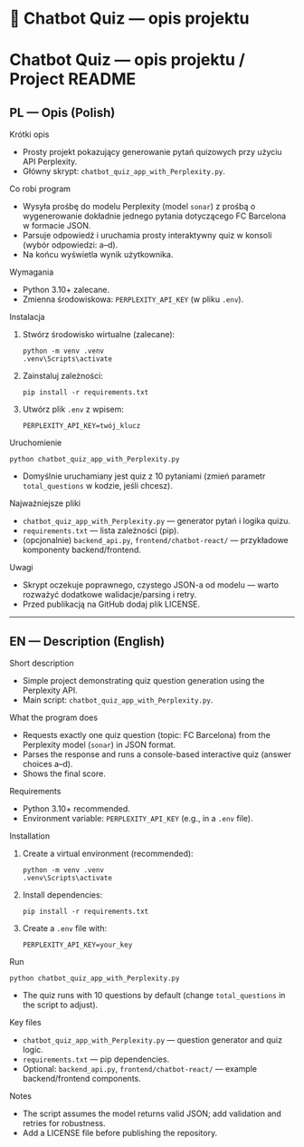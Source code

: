 # 🤖 Chatbot Quiz — opis projektu

# Chatbot Quiz — opis projektu / Project README

## PL — Opis (Polish)

Krótki opis
- Prosty projekt pokazujący generowanie pytań quizowych przy użyciu API Perplexity.
- Główny skrypt: `chatbot_quiz_app_with_Perplexity.py`.

Co robi program
- Wysyła prośbę do modelu Perplexity (model `sonar`) z prośbą o wygenerowanie dokładnie jednego pytania dotyczącego FC Barcelona w formacie JSON.
- Parsuje odpowiedź i uruchamia prosty interaktywny quiz w konsoli (wybór odpowiedzi: a–d).
- Na końcu wyświetla wynik użytkownika.

Wymagania
- Python 3.10+ zalecane.
- Zmienna środowiskowa: `PERPLEXITY_API_KEY` (w pliku `.env`).

Instalacja
1. Stwórz środowisko wirtualne (zalecane):
   ```
   python -m venv .venv
   .venv\Scripts\activate
   ```
2. Zainstaluj zależności:
   ```
   pip install -r requirements.txt
   ```
3. Utwórz plik `.env` z wpisem:
   ```
   PERPLEXITY_API_KEY=twój_klucz
   ```

Uruchomienie
```
python chatbot_quiz_app_with_Perplexity.py
```
- Domyślnie uruchamiany jest quiz z 10 pytaniami (zmień parametr `total_questions` w kodzie, jeśli chcesz).

Najważniejsze pliki
- `chatbot_quiz_app_with_Perplexity.py` — generator pytań i logika quizu.
- `requirements.txt` — lista zależności (pip).
- (opcjonalnie) `backend_api.py`, `frontend/chatbot-react/` — przykładowe komponenty backend/frontend.

Uwagi
- Skrypt oczekuje poprawnego, czystego JSON-a od modelu — warto rozważyć dodatkowe walidacje/parsing i retry.
- Przed publikacją na GitHub dodaj plik LICENSE.

---

## EN — Description (English)

Short description
- Simple project demonstrating quiz question generation using the Perplexity API.
- Main script: `chatbot_quiz_app_with_Perplexity.py`.

What the program does
- Requests exactly one quiz question (topic: FC Barcelona) from the Perplexity model (`sonar`) in JSON format.
- Parses the response and runs a console-based interactive quiz (answer choices a–d).
- Shows the final score.

Requirements
- Python 3.10+ recommended.
- Environment variable: `PERPLEXITY_API_KEY` (e.g., in a `.env` file).

Installation
1. Create a virtual environment (recommended):
   ```
   python -m venv .venv
   .venv\Scripts\activate
   ```
2. Install dependencies:
   ```
   pip install -r requirements.txt
   ```
3. Create a `.env` file with:
   ```
   PERPLEXITY_API_KEY=your_key
   ```

Run
```
python chatbot_quiz_app_with_Perplexity.py
```
- The quiz runs with 10 questions by default (change `total_questions` in the script to adjust).

Key files
- `chatbot_quiz_app_with_Perplexity.py` — question generator and quiz logic.
- `requirements.txt` — pip dependencies.
- Optional: `backend_api.py`, `frontend/chatbot-react/` — example backend/frontend components.

Notes
- The script assumes the model returns valid JSON; add validation and retries for robustness.
- Add a LICENSE file before publishing the repository.





